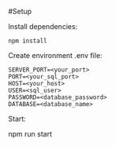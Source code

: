 
#Setup

Install dependencies:

    npm install

Create environment .env file:

    SERVER_PORT=<your_port>
    PORT=<your_sql_port>
    HOST=<your_host>
    USER=<sql_user>
    PASSWORD=<database_password>
    DATABASE=<database_name>

Start:

npm run start
